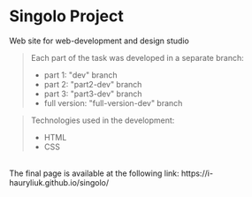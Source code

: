# Singolo Project

Web site for web-development and design studio

>Each part of the task was developed in a separate branch:
>  - part 1: "dev" branch
>  - part 2: "part2-dev" branch
>  - part 3: "part3-dev" branch
>  - full version: "full-version-dev" branch

>Technologies used in the development:
>  - HTML
>  - CSS

<br>
The final page is available at the following link: https://i-hauryliuk.github.io/singolo/
